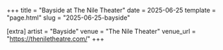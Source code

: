 +++
title = "Bayside at The Nile Theater"
date = 2025-06-25
template = "page.html"
slug = "2025-06-25-bayside"

[extra]
artist = "Bayside"
venue = "The Nile Theater"
venue_url = "https://theniletheatre.com/"
+++
